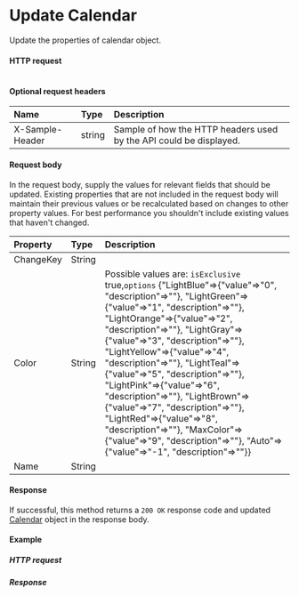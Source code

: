 # Update Calendar

Update the properties of calendar object.
#### HTTP request
```http

```

#### Optional request headers
| Name       | Type | Description|
|:-----------|:------|:----------|
| X-Sample-Header  | string  | Sample of how the HTTP headers used by the API could be displayed.|

#### Request body
In the request body, supply the values for relevant fields that should be updated. Existing properties that are not included in the request body will maintain their previous values or be recalculated based on changes to other property values. For best performance you shouldn't include existing values that haven't changed.

| Property	   | Type	|Description|
|:---------------|:--------|:----------|
|ChangeKey|String||
|Color|String| Possible values are: `isExclusive` true,`options` {"LightBlue"=>{"value"=>"0", "description"=>""}, "LightGreen"=>{"value"=>"1", "description"=>""}, "LightOrange"=>{"value"=>"2", "description"=>""}, "LightGray"=>{"value"=>"3", "description"=>""}, "LightYellow"=>{"value"=>"4", "description"=>""}, "LightTeal"=>{"value"=>"5", "description"=>""}, "LightPink"=>{"value"=>"6", "description"=>""}, "LightBrown"=>{"value"=>"7", "description"=>""}, "LightRed"=>{"value"=>"8", "description"=>""}, "MaxColor"=>{"value"=>"9", "description"=>""}, "Auto"=>{"value"=>"-1", "description"=>""}}|
|Name|String||

#### Response
If successful, this method returns a `200 OK` response code and updated [Calendar](../resources/calendar.md) object in the response body.
#### Example
##### HTTP request
##### Response
